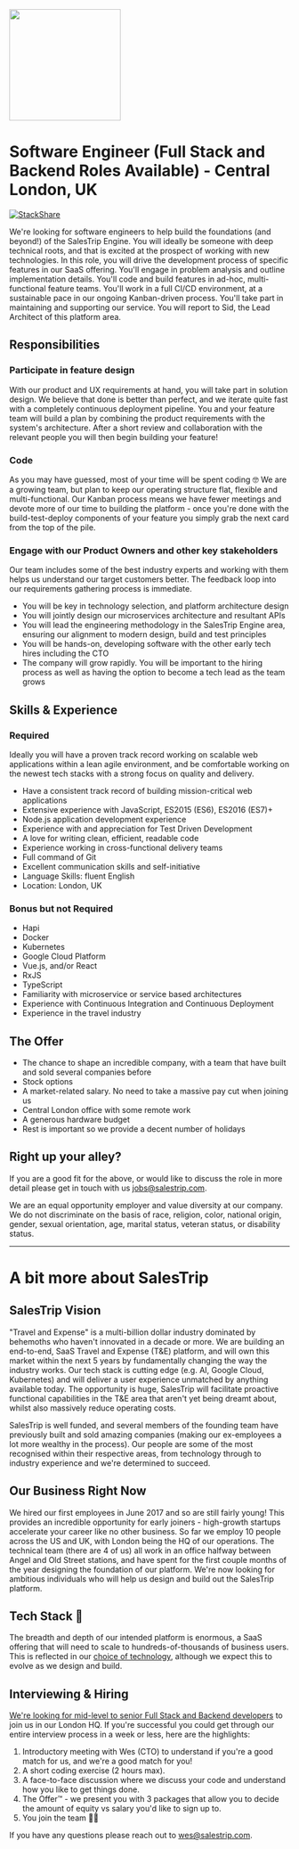 <img src="https://i.imgur.com/ssIuhQW.jpg" width="200px">

# Software Engineer (Full Stack and Backend Roles Available) - Central London, UK
[![StackShare](https://img.shields.io/badge/tech-stack-0690fa.svg?style=flat)](https://stackshare.io/salestrip/salestrip)

We're looking for software engineers to help build the foundations (and beyond!) of the SalesTrip Engine. You will ideally be someone with deep technical roots, and that is excited at the prospect of working with new technologies. In this role, you will drive the development process of specific features in our SaaS offering. You'll engage in problem analysis and outline implementation details. You'll code and build features in ad-hoc, multi-functional feature teams. You'll work in a full CI/CD environment, at a sustainable pace in our ongoing Kanban-driven process. You'll take part in maintaining and supporting our service. You will report to Sid, the Lead Architect of this platform area.

## Responsibilities
### Participate in feature design
With our product and UX requirements at hand, you will take part in solution design. We believe that done is better than perfect, and we iterate quite fast with a completely continuous deployment pipeline. You and your feature team will build a plan by combining the product requirements with the system's architecture. After a short review and collaboration with the relevant people you will then begin building your feature!

### Code
As you may have guessed, most of your time will be spent coding 🤓 We are a growing team, but plan to keep our operating structure flat, flexible and multi-functional. Our Kanban process means we have fewer meetings and devote more of our time to building the platform - once you're done with the build-test-deploy components of your feature you simply grab the next card from the top of the pile.

### Engage with our Product Owners and other key stakeholders
Our team includes some of the best industry experts and working with them helps us understand our target customers better. The feedback loop into our requirements gathering process is immediate.

-  You will be key in technology selection, and platform architecture design
-  You will jointly design our microservices architecture and resultant APIs
-  You will lead the engineering methodology in the SalesTrip Engine area, ensuring our alignment to modern design, build and test principles
-  You will be hands-on, developing software with the other early tech hires including the CTO
-  The company will grow rapidly. You will be important to the hiring process as well as having the option to become a tech lead as the team grows

## Skills & Experience
### Required

Ideally you will have a proven track record working on scalable web applications within a lean agile environment, and be comfortable working on the newest tech stacks with a strong focus on quality and delivery.

- Have a consistent track record of building mission-critical web applications
- Extensive experience with JavaScript, ES2015 (ES6), ES2016 (ES7)+
- Node.js application development experience
- Experience with and appreciation for Test Driven Development
- A love for writing clean, efficient, readable code
- Experience working in cross-functional delivery teams
- Full command of Git
- Excellent communication skills and self-initiative
- Language Skills: fluent English
- Location: London, UK

### Bonus but not Required
- Hapi
- Docker
- Kubernetes
- Google Cloud Platform
- Vue.js, and/or React
- RxJS
- TypeScript
- Familiarity with microservice or service based architectures
- Experience with Continuous Integration and Continuous Deployment
- Experience in the travel industry

## The Offer
- The chance to shape an incredible company, with a team that have built and sold several companies before
- Stock options
- A market-related salary. No need to take a massive pay cut when joining us
- Central London office with some remote work
- A generous hardware budget
- Rest is important so we provide a decent number of holidays

## Right up your alley?
If you are a good fit for the above, or would like to discuss the role in more detail please get in touch with us [jobs@salestrip.com](mailto:jobs@salestrip.com).

We are an equal opportunity employer and value diversity at our company. We do not discriminate on the basis of race, religion, color, national origin, gender, sexual orientation, age, marital status, veteran status, or disability status.

---

# A bit more about SalesTrip
## SalesTrip Vision
"Travel and Expense" is a multi-billion dollar industry dominated by behemoths who haven't innovated in a decade or more. We are building an end-to-end, SaaS Travel and Expense (T&E) platform, and will own this market within the next 5 years by fundamentally changing the way the industry works. Our tech stack is cutting edge (e.g. AI, Google Cloud, Kubernetes) and will deliver a user experience unmatched by anything available today. The opportunity is huge, SalesTrip will facilitate proactive functional capabilities in the T&E area that aren't yet being dreamt about, whilst also massively reduce operating costs.

SalesTrip is well funded, and several members of the founding team have previously built and sold amazing companies (making our ex-employees a lot more wealthy in the process). Our people are some of the most recognised within their respective areas, from technology through to industry experience and we're determined to succeed.

## Our Business Right Now
We hired our first employees in June 2017 and so are still fairly young! This provides an incredible opportunity for early joiners - high-growth startups accelerate your career like no other business. So far we employ 10 people across the US and UK, with London being the HQ of our operations. The technical team (there are 4 of us) all work in an office halfway between Angel and Old Street stations, and have spent for the first couple months of the year designing the foundation of our platform. We're now looking for ambitious individuals who will help us design and build out the SalesTrip platform.

## Tech Stack 🤖
The breadth and depth of our intended platform is enormous, a SaaS offering that will need to scale to hundreds-of-thousands of business users. This is reflected in our [choice of technology](https://stackshare.io/salestrip/salestrip), although we expect this to evolve as we design and build.

## Interviewing & Hiring
[We're looking for mid-level to senior Full Stack and Backend developers](https://github.com/SalesTrip/jobs/blob/master/Software%20Engineer.md) to join us in our London HQ. If you're successful you could get through our entire interview process in a week or less, here are the highlights:

1. Introductory meeting with Wes (CTO) to understand if you're a good match for us, and we're a good match for you!
2. A short coding exercise (2 hours max).
3. A face-to-face discussion where we discuss your code and understand how you like to get things done.
4. The Offer™ - we present you with 3 packages that allow you to decide the amount of equity vs salary you'd like to sign up to.
5. You join the team 👏🏼

If you have any questions please reach out to [wes@salestrip.com](mailto:wes@salestrip.com).
